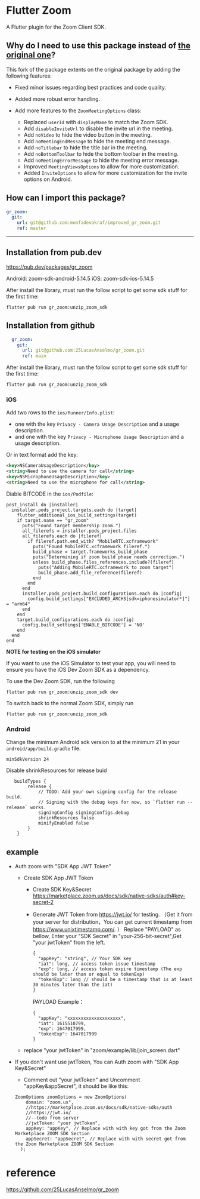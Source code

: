 # Flutter Zoom

A Flutter plugin for the Zoom Client SDK.

## Why do I need to use this package instead of [the original one](https://pub.dev/packages/gr_zoom)?

This fork of the package extents on the original package by adding the following features:

- Fixed minor issues regarding best practices and code quality.

- Added more robust error handling.

- Add more features to the `ZoomMeetingOptions` class:
  - Replaced `userId` with `displayName` to match the Zoom SDK.
  - Add `disableInviteUrl` to disable the invite url in the meeting.
  - Add `noVideo` to hide the video button in the meeting.
  - Add `noMeetingEndMessage` to hide the meeting end message.
  - Add `noTitlebar` to hide the title bar in the meeting.
  - Add `noBottomToolbar` to hide the bottom toolbar in the meeting.
  - Add `noMeetingErrorMessage` to hide the meeting error message.
  - Improved `MeetingViewsOptions` to allow for more customization.
  - Added `InviteOptions` to allow for more customization for the invite options on Android.
 
## How can I import this package?

```yml
gr_zoom:
  git:
    url: git@github.com:monfadevokraf/improved_gr_zoom.git
    ref: master
```

---

## Installation from pub.dev
<https://pub.dev/packages/gr_zoom>

Android: zoom-sdk-android-5.14.5
iOS: zoom-sdk-ios-5.14.5

After install the library, must run the follow script to get some sdk stuff for the first time:

```shell script
flutter pub run gr_zoom:unzip_zoom_sdk
```

## Installation from github

```yaml
  gr_zoom:
    git:
      url: git@github.com:25LucasAnselmo/gr_zoom.git
      ref: main
```

After install the library, must run the follow script to get some sdk stuff for the first time:

```shell script
flutter pub run gr_zoom:unzip_zoom_sdk
```

### iOS

Add two rows to the `ios/Runner/Info.plist`:

- one with the key `Privacy - Camera Usage Description` and a usage description.
- and one with the key `Privacy - Microphone Usage Description` and a usage description.

Or in text format add the key:

```xml
<key>NSCameraUsageDescription</key>
<string>Need to use the camera for call</string>
<key>NSMicrophoneUsageDescription</key>
<string>Need to use the microphone for call</string>
```

Diable BITCODE in the `ios/Podfile`:

```
post_install do |installer|
  installer.pods_project.targets.each do |target|
    flutter_additional_ios_build_settings(target)
    if target.name == "gr_zoom"
      puts("Found target membership zoom.")
      all_filerefs = installer.pods_project.files
      all_filerefs.each do |fileref|
        if fileref.path.end_with? "MobileRTC.xcframework"
          puts("Found MobileRTC.xcframework fileref.")
          build_phase = target.frameworks_build_phase
          puts("Determining if zoom build phase needs correction.")
          unless build_phase.files_references.include?(fileref)
            puts("Adding MobileRTC.xcframework to zoom target")
            build_phase.add_file_reference(fileref)
          end
        end
      end
      installer.pods_project.build_configurations.each do |config|
        config.build_settings["EXCLUDED_ARCHS[sdk=iphonesimulator*]"] = "arm64"
      end
    end
    target.build_configurations.each do |config|
      config.build_settings['ENABLE_BITCODE'] = 'NO'
    end
  end
end
```

**NOTE for testing on the iOS simulator**

If you want to use the iOS Simulator to test your app, you will need to ensure you have the iOS Dev Zoom SDK as a dependency.

To use the Dev Zoom SDK, run the following

```shell script
flutter pub run gr_zoom:unzip_zoom_sdk dev
```

To switch back to the normal Zoom SDK, simply run

```shell script
flutter pub run gr_zoom:unzip_zoom_sdk
```

### Android

Change the minimum Android sdk version to at the minimum 21 in your `android/app/build.gradle` file.

```
minSdkVersion 24
```

Disable shrinkResources for release buid

```
   buildTypes {
        release {
            // TODO: Add your own signing config for the release build.
            // Signing with the debug keys for now, so `flutter run --release` works.
            signingConfig signingConfigs.debug
            shrinkResources false 
            minifyEnabled false
        }
    }
```

## example

- Auth zoom with "SDK App JWT Token"
  - Create SDK App JWT Token
    - Create SDK Key&Secret <https://marketplace.zoom.us/docs/sdk/native-sdks/auth#key-secret-2>
    - Generate JWT Token from <https://jwt.io/> for testing. （Get it from your server for distribution，You can get current timestamp from <https://www.unixtimestamp.com/>. ）
      Replace "PAYLOAD" as bellow, Enter your "SDK Secret" in "your-256-bit-secret",Get  "your jwtToken" from the left.

      ```
      {
        "appKey": "string", // Your SDK key
        "iat": long, // access token issue timestamp
        "exp": long, // access token expire timestamp (The exp should be later than or equal to tokenExp)
        "tokenExp": long // should be a timestamp that is at least 30 minutes later than the iat)
      }
      ```

      PAYLOAD Example：  

      ```
      {
        "appKey": "xxxxxxxxxxxxxxxxxxxx", 
        "iat": 1615510799, 
        "exp": 1647017999, 
        "tokenExp": 1647017999 
      }
      ```

  - replace "your jwtToken" in "zoom/example/lib/join_screen.dart"
  
- If you don't want use jwtToken, You can Auth zoom with "SDK App Key&Secret"
  - Comment out "your jwtToken" and Uncomment "appKey&appSecret", it should be like this:  

  ```
  ZoomOptions zoomOptions = new ZoomOptions(
      domain: "zoom.us",
      //https://marketplace.zoom.us/docs/sdk/native-sdks/auth
      //https://jwt.io/
      //--todo from server
      //jwtToken: "your jwtToken",
      appKey: "appKey", // Replace with with key got from the Zoom Marketplace ZOOM SDK Section
      appSecret: "appSecret", // Replace with with secret got from the Zoom Marketplace ZOOM SDK Section
    );
  ```

# reference
<https://github.com/25LucasAnselmo/gr_zoom>
